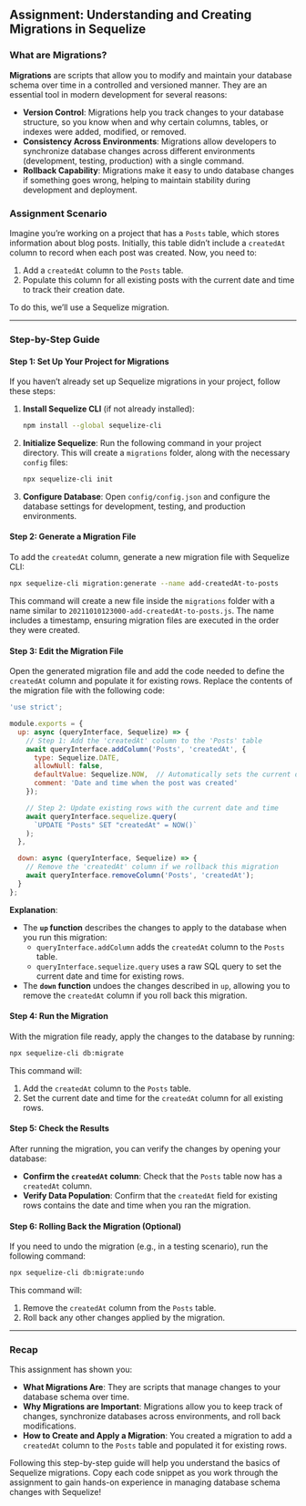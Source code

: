 ## Assignment: Understanding and Creating Migrations in Sequelize

### What are Migrations?
**Migrations** are scripts that allow you to modify and maintain your database schema over time in a controlled and versioned manner. They are an essential tool in modern development for several reasons:
- **Version Control**: Migrations help you track changes to your database structure, so you know when and why certain columns, tables, or indexes were added, modified, or removed.
- **Consistency Across Environments**: Migrations allow developers to synchronize database changes across different environments (development, testing, production) with a single command.
- **Rollback Capability**: Migrations make it easy to undo database changes if something goes wrong, helping to maintain stability during development and deployment.

### Assignment Scenario
Imagine you’re working on a project that has a `Posts` table, which stores information about blog posts. Initially, this table didn’t include a `createdAt` column to record when each post was created. Now, you need to:
1. Add a `createdAt` column to the `Posts` table.
2. Populate this column for all existing posts with the current date and time to track their creation date.

To do this, we’ll use a Sequelize migration.

---

### Step-by-Step Guide

#### Step 1: Set Up Your Project for Migrations
If you haven’t already set up Sequelize migrations in your project, follow these steps:
1. **Install Sequelize CLI** (if not already installed):
   ```bash
   npm install --global sequelize-cli
   ```

2. **Initialize Sequelize**: Run the following command in your project directory. This will create a `migrations` folder, along with the necessary `config` files:
   ```bash
   npx sequelize-cli init
   ```

3. **Configure Database**: Open `config/config.json` and configure the database settings for development, testing, and production environments.

#### Step 2: Generate a Migration File
To add the `createdAt` column, generate a new migration file with Sequelize CLI:
```bash
npx sequelize-cli migration:generate --name add-createdAt-to-posts
```

This command will create a new file inside the `migrations` folder with a name similar to `20211010123000-add-createdAt-to-posts.js`. The name includes a timestamp, ensuring migration files are executed in the order they were created.

#### Step 3: Edit the Migration File
Open the generated migration file and add the code needed to define the `createdAt` column and populate it for existing rows. Replace the contents of the migration file with the following code:

```javascript
'use strict';

module.exports = {
  up: async (queryInterface, Sequelize) => {
    // Step 1: Add the 'createdAt' column to the 'Posts' table
    await queryInterface.addColumn('Posts', 'createdAt', {
      type: Sequelize.DATE,
      allowNull: false,
      defaultValue: Sequelize.NOW,  // Automatically sets the current date and time for new posts
      comment: 'Date and time when the post was created'
    });

    // Step 2: Update existing rows with the current date and time
    await queryInterface.sequelize.query(
      `UPDATE "Posts" SET "createdAt" = NOW()`
    );
  },

  down: async (queryInterface, Sequelize) => {
    // Remove the 'createdAt' column if we rollback this migration
    await queryInterface.removeColumn('Posts', 'createdAt');
  }
};
```

**Explanation**:
- The **`up` function** describes the changes to apply to the database when you run this migration:
  - `queryInterface.addColumn` adds the `createdAt` column to the `Posts` table.
  - `queryInterface.sequelize.query` uses a raw SQL query to set the current date and time for existing rows.
- The **`down` function** undoes the changes described in `up`, allowing you to remove the `createdAt` column if you roll back this migration.

#### Step 4: Run the Migration
With the migration file ready, apply the changes to the database by running:
```bash
npx sequelize-cli db:migrate
```

This command will:
1. Add the `createdAt` column to the `Posts` table.
2. Set the current date and time for the `createdAt` column for all existing rows.

#### Step 5: Check the Results
After running the migration, you can verify the changes by opening your database:
- **Confirm the `createdAt` column**: Check that the `Posts` table now has a `createdAt` column.
- **Verify Data Population**: Confirm that the `createdAt` field for existing rows contains the date and time when you ran the migration.

#### Step 6: Rolling Back the Migration (Optional)
If you need to undo the migration (e.g., in a testing scenario), run the following command:
```bash
npx sequelize-cli db:migrate:undo
```
This command will:
1. Remove the `createdAt` column from the `Posts` table.
2. Roll back any other changes applied by the migration.

---

### Recap
This assignment has shown you:
- **What Migrations Are**: They are scripts that manage changes to your database schema over time.
- **Why Migrations are Important**: Migrations allow you to keep track of changes, synchronize databases across environments, and roll back modifications.
- **How to Create and Apply a Migration**: You created a migration to add a `createdAt` column to the `Posts` table and populated it for existing rows.

Following this step-by-step guide will help you understand the basics of Sequelize migrations. Copy each code snippet as you work through the assignment to gain hands-on experience in managing database schema changes with Sequelize!
